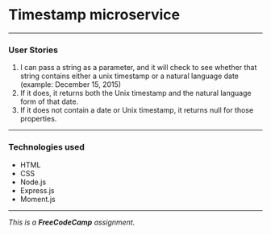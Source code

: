 # Timestamp microservice

- - -

### User Stories

1. I can pass a string as a parameter, and it will check to see whether that string contains either a unix timestamp or a natural language date (example: December 15, 2015)
2. If it does, it returns both the Unix timestamp and the natural language form of that date.
3. If it does not contain a date or Unix timestamp, it returns null for those properties.
- - -

### Technologies used

- HTML
- CSS
- Node.js
- Express.js
- Moment.js

- - -

*This is a **FreeCodeCamp** assignment.*